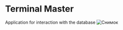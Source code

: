 # Terminal Master
Application for interaction with the database
![Снимок](https://user-images.githubusercontent.com/28854666/180689488-f99fa72c-aba3-4c29-b3cd-96dd65e2f3d2.PNG)
